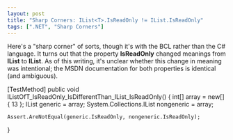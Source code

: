 ```yaml
---
layout: post
title: "Sharp Corners: IList<T>.IsReadOnly != IList.IsReadOnly"
tags: [".NET", "Sharp Corners"]
---
```



Here's a "sharp corner" of sorts, though it's with the BCL rather than the C# language. It turns out that the property **IsReadOnly** changed meanings from **IList** to **IList<T>**. As of this writing, it's unclear whether this change in meaning was intentional; the MSDN documentation for both properties is identical (and ambiguous).




[TestMethod]
public void IListOfT_IsReadOnly_IsDifferentThan_IList_IsReadOnly()
{
    int[] array = new[] { 13 };
    IList<int> generic = array;
    System.Collections.IList nongeneric = array;

    Assert.AreNotEqual(generic.IsReadOnly, nongeneric.IsReadOnly);
}
